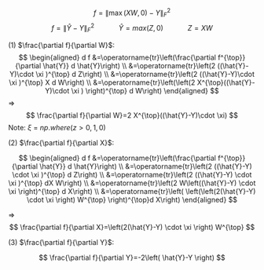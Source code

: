 

$$
f=\|\max (X W, 0)-Y\|_F^2
$$
$$
f=\|\hat{Y}-Y\|_F^2  \quad  \quad \quad  \hat{Y} = max(Z,0) \quad \quad  \quad Z = XW
$$


$(1)$ $\frac{\partial f}{\partial W}$:
$$
\begin{aligned}
d f &=\operatorname{tr}\left(\frac{\partial f^{\top}}{\partial \hat{Y}} d \hat{Y}\right) \\
&=\operatorname{tr}\left(2 ((\hat{Y}-Y)\cdot \xi  )^{\top} d Z\right) \\
&=\operatorname{tr}\left(2 ((\hat{Y}-Y)\cdot \xi )^{\top}  X d W\right) \\
&=\operatorname{tr}\left(\left(2 X^{\top}((\hat{Y}-Y)\cdot \xi ) \right)^{\top} d W\right)
\end{aligned}
$$
=>
$$
\frac{\partial f}{\partial W}=2 X^{\top}((\hat{Y}-Y)\cdot \xi)
$$
Note:  $\xi$ = $np.where(z>0, 1, 0)$

$(2)$  $\frac{\partial f}{\partial X}$: 

$$
\begin{aligned}
d f &=\operatorname{tr}\left(\frac{\partial f^{\top}}{\partial \hat{Y}} d \hat{Y}\right) \\
&=\operatorname{tr}\left(2 ((\hat{Y}-Y) \cdot \xi )^{\top} d Z\right) \\
&=\operatorname{tr}\left(2 ((\hat{Y}-Y)  \cdot \xi )^{\top}  dX  W\right) \\
&=\operatorname{tr}\left(2 W\left((\hat{Y}-Y) \cdot \xi \right)^{\top} d X\right) \\
&=\operatorname{tr}\left( \left(\left(2(\hat{Y}-Y) \cdot \xi \right) W^{\top} \right)^{\top}d X\right)
\end{aligned}
$$        

=>
$$
\frac{\partial f}{\partial X}=\left(2(\hat{Y}-Y) \cdot \xi \right) W^{\top} 
$$

$(3)$ $\frac{\partial f}{\partial Y}$:

$$
\frac{\partial f}{\partial Y}=-2\left( \hat{Y}-Y \right)
$$
